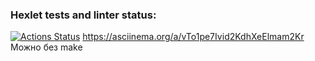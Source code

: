 ### Hexlet tests and linter status:
[![Actions Status](https://github.com/Krutov777/python-project-lvl1/workflows/hexlet-check/badge.svg)](https://github.com/Krutov777/python-project-lvl1/actions)
https://asciinema.org/a/vTo1pe7Ivid2KdhXeElmam2Kr
Можно без make
